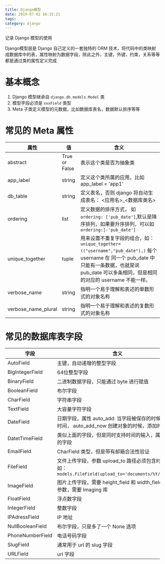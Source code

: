 ```yaml
---
title: Django模型
date: 2019-07-02 16:15:21
tags: 
category: django
---
```

记录 Django 模型的使用
<!-- more -->
Django模型层是 Django 自己定义的一套独特的 ORM 技术，将代码中的类映射成数据库中的表，属性映射为数据字段，除此之外，主键，外键，约束，关系等等都是通过类的属性定义完成

# 基本概念
1. Django 模型继承自 `django.db.models.Model` 类
2. 模型字段必须是 `xxxField` 类型
3. Meta 子类定义模型的元数据，比如数据库表名，数据默认排序等等

# 常见的 Meta 属性
属性 | 值 | 含义
---|---|---
abstract | True or False | 表示这个类是否为抽象类
app_label | string | 定义这个类所属的应用，比如 app_label = 'app1'
db_table | string | 定义表名，否则 django 将自动生成表名： <应用名>_<数据库类名>
ordering | list | 定义数据的排序方式， 如` ordering: ['pub_date'] `,默认是降序排列，如果要升序排列，可以如 `ordering:[-'pub_date']`
unique_together | tuple | 用来设置不重复字段的组合，如： `unique_together=(("username","pub_date"),)` 每个 username 在 同一个 pub_date 中只能有一条数据，也就是说 pub_date 可以多条相同，但是相同的对应的 username 不能一样。
verbose_name | string | 指明一个易于理解和表述的单数形式的对象名称
verbose_name_plural|string| 指明一个易于理解和表述的复数形式的对象名称

# 常见的数据库表字段
字段 | 含义
---| ---
AutoField | 主键，自动递增的整型字段
BigIntegerField | 64位整型字段
BinaryField | 二进制数据字段，只能通过 byte 进行赋值
BooleanField | 布尔字段
CharField | 字符串字段
TextField | 大容量字符字段
DateField | 日期字段，属性 auto_add: 当字段被保存的时候，添加时间， auto_add_now 创建对象的时候，添加时间。
DatetTimeField | 类似上面的字段，但是同时支持时间的输入，属于常用的字段
EmailField | CharField 类型，但是带有邮箱合法性验证
FileField | 文件上传字段，参数 upload_to 路径必须包含时间，如： ` models.FileField(upload_to='documents/%Y/%m/%d')`
ImageField| 图片上传字段，需要 height_field 和 width_field 两个参数，需要 Imaging 库
FloatField| 浮点数字段
IntegerField| 整数字段
IPAdressField| IP 地址
NullBooleanField| 布尔字段，只是多了一个 None 选项
PhoneNumberField| 电话号码字段
SlugField| 通常用于 url 的 slug 字段
URLField| url 字段
